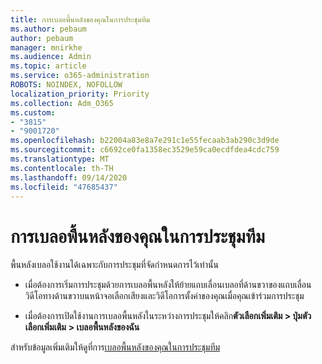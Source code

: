 ```yaml
---
title: การเบลอพื้นหลังของคุณในการประชุมทีม
ms.author: pebaum
author: pebaum
manager: mnirkhe
ms.audience: Admin
ms.topic: article
ms.service: o365-administration
ROBOTS: NOINDEX, NOFOLLOW
localization_priority: Priority
ms.collection: Adm_O365
ms.custom:
- "3815"
- "9001720"
ms.openlocfilehash: b22004a83e8a7e291c1e55fecaab3ab290c3d9de
ms.sourcegitcommit: c6692ce0fa1358ec3529e59ca0ecdfdea4cdc759
ms.translationtype: MT
ms.contentlocale: th-TH
ms.lasthandoff: 09/14/2020
ms.locfileid: "47685437"
---
```

# <a name="blur-your-background-in-a-teams-meeting"></a>การเบลอพื้นหลังของคุณในการประชุมทีม

พื้นหลังเบลอใช้งานได้เฉพาะกับการประชุมที่จัดกำหนดการไว้เท่านั้น

- เมื่อต้องการเริ่มการประชุมด้วยการเบลอพื้นหลังให้ย้ายแถบเลื่อนเบลอที่ด้านขวาของแถบเลื่อนวิดีโอทางด้านขวาบนหน้าจอเลือกเสียงและวิดีโอการตั้งค่าของคุณเมื่อคุณเข้าร่วมการประชุม

- เมื่อต้องการเปิดใช้งานการเบลอพื้นหลังในระหว่างการประชุมให้คลิก**ตัวเลือกเพิ่มเติม > ปุ่มตัวเลือกเพิ่มเติม** **> เบลอพื้นหลังของฉัน**

สำหรับข้อมูลเพิ่มเติมให้ดูที่การ[เบลอพื้นหลังของคุณในการประชุมทีม](https://support.office.com/article/Blur-your-background-in-a-Teams-meeting-f77a2381-443a-499d-825e-509a140f4780)